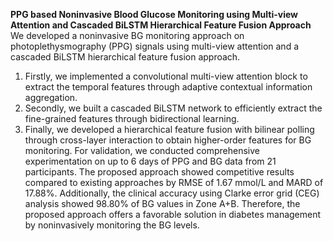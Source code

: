**PPG based Noninvasive Blood Glucose Monitoring using Multi-view Attention and Cascaded BiLSTM Hierarchical Feature Fusion Approach**
We developed a noninvasive BG monitoring approach on photoplethysmography (PPG) signals using multi-view attention and a cascaded BiLSTM hierarchical feature fusion approach. 
1. Firstly, we implemented a convolutional multi-view attention block to extract the temporal features through adaptive contextual information aggregation. 
2. Secondly, we built a cascaded BiLSTM network to efficiently extract the fine-grained features through bidirectional learning. 
3. Finally, we developed a hierarchical feature fusion with bilinear polling through cross-layer interaction to obtain higher-order features for BG monitoring. 
For validation, we conducted comprehensive experimentation on up to 6 days of PPG and BG data from 21 participants. The proposed approach showed competitive results compared to existing approaches by RMSE of 1.67 mmol/L and MARD of 17.88%. Additionally, the clinical accuracy using Clarke error grid (CEG) analysis showed 98.80% of BG values in Zone A+B. Therefore, the proposed approach offers a favorable solution in diabetes management by noninvasively monitoring the BG levels.
